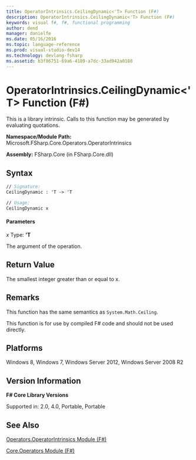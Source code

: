 ```yaml
---
title: OperatorIntrinsics.CeilingDynamic<'T> Function (F#)
description: OperatorIntrinsics.CeilingDynamic<'T> Function (F#)
keywords: visual f#, f#, functional programming
author: dend
manager: danielfe
ms.date: 05/16/2016
ms.topic: language-reference
ms.prod: visual-studio-dev14
ms.technology: devlang-fsharp
ms.assetid: b3f86751-69a6-4189-a7dc-33ad942a0188
---
```


# OperatorIntrinsics.CeilingDynamic<'T> Function (F#)

This is a library intrinsic. Calls to this function may be generated by evaluating quotations.

**Namespace/Module Path:** Microsoft.FSharp.Core.Operators.OperatorIntrinsics

**Assembly:** FSharp.Core (in FSharp.Core.dll)


## Syntax

```fsharp
// Signature:
CeilingDynamic : 'T -> 'T

// Usage:
CeilingDynamic x
```

#### Parameters
*x*
Type: **'T**


The argument of the operation.

## Return Value

The smallest integer greater than or equal to x.

## Remarks
This function has the same semantics as `System.Math.Ceiling`.

This function is for use by compiled F# code and should not be used directly.

## Platforms
Windows 8, Windows 7, Windows Server 2012, Windows Server 2008 R2


## Version Information
**F# Core Library Versions**

Supported in: 2.0, 4.0, Portable, Portable

## See Also
[Operators.OperatorIntrinsics Module &#40;F&#35;&#41;](Operators.OperatorIntrinsics-Module-%5BFSharp%5D.md)

[Core.Operators Module &#40;F&#35;&#41;](Core.Operators-Module-%5BFSharp%5D.md)
